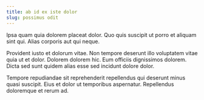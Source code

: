```yaml
---
title: ab id ex iste dolor
slug: possimus odit
---
```


Ipsa quam quia dolorem placeat dolor. Quo quis suscipit ut porro et aliquam sint qui. Alias corporis aut qui neque.

Provident iusto et dolorum vitae. Non tempore deserunt illo voluptatem vitae quia ut et dolor. Dolorem dolorem hic. Eum officiis dignissimos dolorem. Dicta sed sunt quidem alias esse sed incidunt dolore dolor.

Tempore repudiandae sit reprehenderit repellendus qui deserunt minus quasi suscipit. Eius et dolor ut temporibus aspernatur. Repellendus doloremque et rerum ad.
